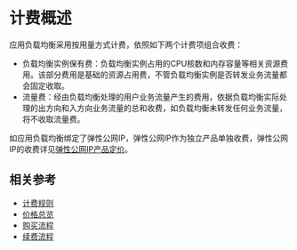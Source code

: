 # 计费概述

应用负载均衡采用按用量方式计费，依照如下两个计费项组合收费：

- 负载均衡实例保有费：负载均衡实例占用的CPU核数和内存容量等相关资源费用。该部分费用是基础的资源占用费，不管负载均衡实例是否转发业务流量都会固定收取。
- 流量费：经由负载均衡处理的用户业务流量产生的费用，依据负载均衡实际处理的出方向和入方向业务流量的总和收费，如负载均衡未转发任何业务流量，将不收取流量费。

如应用负载均衡绑定了弹性公网IP，弹性公网IP作为独立产品单独收费，弹性公网IP的收费详见[弹性公网IP产品定价](https://docs.jdcloud.com/elastic-ip/billing-overview)。

## 相关参考

- [计费规则](Billing-Rules.md)
- [价格总览](Price-Overview.md)
- [购买流程](Purchase-Process.md)
- [续费流程](Renew-Process.md)
